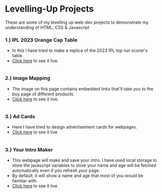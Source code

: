 # Levelling-Up Projects

These are some of my levelling up web-dev projects to demonstrate my understanding of HTML, CSS & Javascript

### 1.) IPL 2023 Orange Cap Table
- In this I have tried to make a replica of the 2023 IPL top run scorer's table.
- [Click here](https://wespyipl23.netlify.app/) to see it live.
# 
### 2.) Image Mapping
- The image on this page contains embedded links that'll take you to the buy page of different products.
- [Click here](https://wespyimagemap.netlify.app/) to see it live.
# 
### 3.) Ad Cards
- Here I have tried to design advertisement cards for webpages.
- [Click here](https://wespyadcards.netlify.app/) to see it live
# 
### 3.) Your Intro Maker
- This webpage will make and save your intro. I have used local storage to store the javascript variables to store your name and age will be fetched automatically even if you refresh your page.
- By default, it will show a name and age that most of you would be familiar with.
- [Click here](https://wespyintromaker.netlify.app/) to see it live
